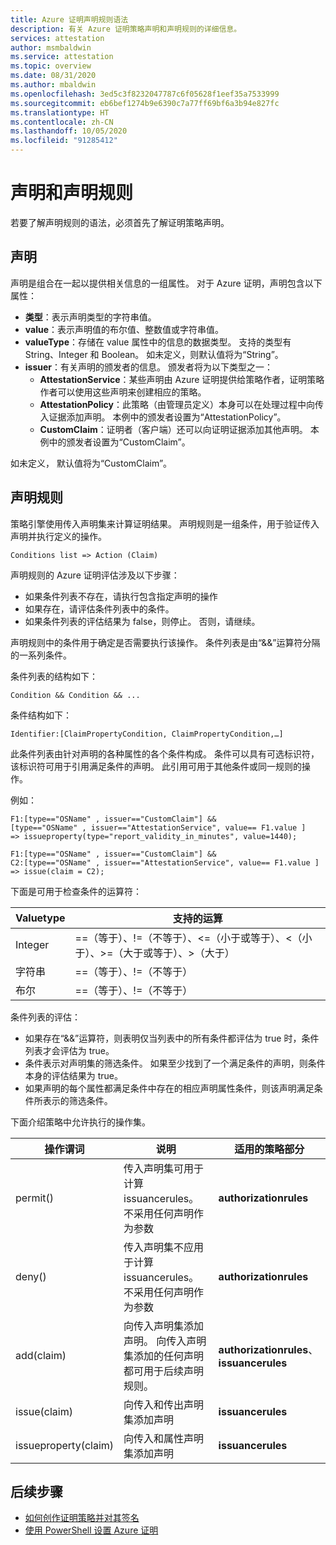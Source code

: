 ```yaml
---
title: Azure 证明声明规则语法
description: 有关 Azure 证明策略声明和声明规则的详细信息。
services: attestation
author: msmbaldwin
ms.service: attestation
ms.topic: overview
ms.date: 08/31/2020
ms.author: mbaldwin
ms.openlocfilehash: 3ed5c3f8232047787c6f05628f1eef35a7533999
ms.sourcegitcommit: eb6bef1274b9e6390c7a77ff69bf6a3b94e827fc
ms.translationtype: HT
ms.contentlocale: zh-CN
ms.lasthandoff: 10/05/2020
ms.locfileid: "91285412"
---
```

# <a name="claim-and-claim-rules"></a>声明和声明规则

若要了解声明规则的语法，必须首先了解证明策略声明。

## <a name="claim"></a>声明

声明是组合在一起以提供相关信息的一组属性。 对于 Azure 证明，声明包含以下属性：

- **类型**：表示声明类型的字符串值。
- **value**：表示声明值的布尔值、整数值或字符串值。
- **valueType**：存储在 value 属性中的信息的数据类型。 支持的类型有 String、Integer 和 Boolean。 如未定义，则默认值将为“String”。
- **issuer**：有关声明的颁发者的信息。 颁发者将为以下类型之一：
  - **AttestationService**：某些声明由 Azure 证明提供给策略作者，证明策略作者可以使用这些声明来创建相应的策略。
  - **AttestationPolicy**：此策略（由管理员定义）本身可以在处理过程中向传入证据添加声明。 本例中的颁发者设置为“AttestationPolicy”。
  - **CustomClaim**：证明者（客户端）还可以向证明证据添加其他声明。 本例中的颁发者设置为“CustomClaim”。

如未定义， 默认值将为“CustomClaim”。

## <a name="claim-rule"></a>声明规则

策略引擎使用传入声明集来计算证明结果。 声明规则是一组条件，用于验证传入声明并执行定义的操作。

```
Conditions list => Action (Claim)
```

声明规则的 Azure 证明评估涉及以下步骤：

- 如果条件列表不存在，请执行包含指定声明的操作 
- 如果存在，请评估条件列表中的条件。
- 如果条件列表的评估结果为 false，则停止。 否则，请继续。

声明规则中的条件用于确定是否需要执行该操作。 条件列表是由“&&”运算符分隔的一系列条件。

条件列表的结构如下：

```
Condition && Condition && ...
```

条件结构如下：

```
Identifier:[ClaimPropertyCondition, ClaimPropertyCondition,…]
```

此条件列表由针对声明的各种属性的各个条件构成。 条件可以具有可选标识符，该标识符可用于引用满足条件的声明。 此引用可用于其他条件或同一规则的操作。

例如：

```
F1:[type=="OSName" , issuer=="CustomClaim"] && 
[type=="OSName" , issuer=="AttestationService", value== F1.value ] 
=> issueproperty(type="report_validity_in_minutes", value=1440);

F1:[type=="OSName" , issuer=="CustomClaim"] && 
C2:[type=="OSName" , issuer=="AttestationService", value== F1.value ] 
=> issue(claim = C2);
```

下面是可用于检查条件的运算符：

| Valuetype | 支持的运算 |
|--|--|
| Integer | ==（等于）、\!=（不等于）、<=（小于或等于）、<（小于）、>=（大于或等于）、>（大于） |
| 字符串 | ==（等于）、\!=（不等于） |
| 布尔 | ==（等于）、\!=（不等于） |

条件列表的评估：

- 如果存在“&&”运算符，则表明仅当列表中的所有条件都评估为 true 时，条件列表才会评估为 true。
- 条件表示对声明集的筛选条件。 如果至少找到了一个满足条件的声明，则条件本身的评估结果为 true。
- 如果声明的每个属性都满足条件中存在的相应声明属性条件，则该声明满足条件所表示的筛选条件。  

下面介绍策略中允许执行的操作集。

| 操作谓词 | 说明 | 适用的策略部分 |
|--|--|--|
| permit() | 传入声明集可用于计算 issuancerules。 不采用任何声明作为参数 | **authorizationrules** |
| deny() | 传入声明集不应用于计算 issuancerules。不采用任何声明作为参数 | **authorizationrules** |
| add(claim) | 向传入声明集添加声明。 向传入声明集添加的任何声明都可用于后续声明规则。 |**authorizationrules**、**issuancerules** |
| issue(claim) | 向传入和传出声明集添加声明 | **issuancerules** |
| issueproperty(claim) | 向传入和属性声明集添加声明 | **issuancerules**

## <a name="next-steps"></a>后续步骤

- [如何创作证明策略并对其签名](author-sign-policy.md)
- [使用 PowerShell 设置 Azure 证明](quickstart-powershell.md)


